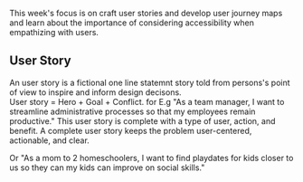  This week's focus is on craft user stories and develop user journey maps and learn about the importance of considering accessibility when empathizing with users.
 ## User Story
 An user story is a fictional one line statemnt story told from persons's point of view to inspire and inform design decisons.  
 User story = Hero + Goal + Conflict. 
 for E.g "As a team manager, I want to streamline administrative processes so that my employees remain productive." This user story is complete with a type of user, action, and benefit. A complete user story keeps the problem user-centered, actionable, and clear.
 
 Or "As a mom to 2 homeschoolers, I want to find playdates for kids closer to us so they can my kids can improve on social skills." 
